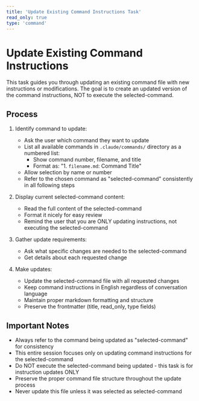 ```yaml
---
title: 'Update Existing Command Instructions Task'
read_only: true
type: 'command'
---
```


# Update Existing Command Instructions

This task guides you through updating an existing command file with new instructions or modifications. The goal is to create an updated version of the command instructions, NOT to execute the selected-command.

## Process

1. Identify command to update:

   - Ask the user which command they want to update
   - List all available commands in `.claude/commands/` directory as a numbered list:
     - Show command number, filename, and title
     - Format as: "1. `filename.md`: Command Title"
   - Allow selection by name or number
   - Refer to the chosen command as "selected-command" consistently in all following steps

2. Display current selected-command content:

   - Read the full content of the selected-command
   - Format it nicely for easy review
   - Remind the user that you are ONLY updating instructions, not executing the selected-command

3. Gather update requirements:

   - Ask what specific changes are needed to the selected-command
   - Get details about each requested change

4. Make updates:

   - Update the selected-command file with all requested changes
   - Keep command instructions in English regardless of conversation language
   - Maintain proper markdown formatting and structure
   - Preserve the frontmatter (title, read_only, type fields)

## Important Notes

- Always refer to the command being updated as "selected-command" for consistency
- This entire session focuses only on updating command instructions for the selected-command
- Do NOT execute the selected-command being updated - this task is for instruction updates ONLY
- Preserve the proper command file structure throughout the update process
- Never update this file unless it was selected as selected-command
